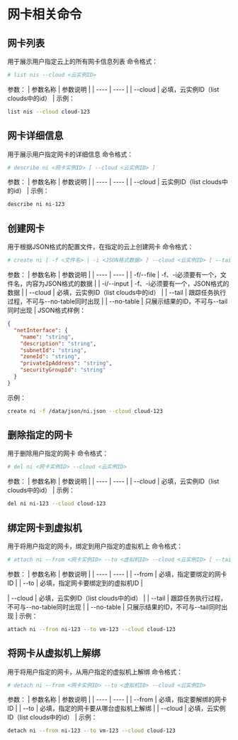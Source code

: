 # 网卡相关命令
## 网卡列表
用于展示用户指定云上的所有网卡信息列表
命令格式：
```bash
# list nis --cloud <云实例ID>
```
参数：
| 参数名称 | 参数说明 |
| ---- | ---- |
| --cloud | 必填，云实例ID（list clouds中的id） |
示例：
```bash
list nis --cloud cloud-123
```
## 网卡详细信息
用于展示用户指定网卡的详细信息
命令格式：
```bash
# describe ni <网卡实例ID> [ --cloud <云实例ID> ]
```
参数：
| 参数名称 | 参数说明 |
| ---- | ---- |
| --cloud | 云实例ID（list clouds中的id） |
示例：
```bash
describe ni ni-123
```
## 创建网卡
用于根据JSON格式的配置文件，在指定的云上创建网卡
命令格式：
```bash
# create ni [ -f <文件名> | -i <JSON格式数据> ] --cloud <云实例ID> [ --tail ] [ --no-table ]
```
参数：
| 参数名称 | 参数说明 |
| ---- | ---- |
| -f/--file | -f、-i必须要有一个，文件名，内容为JSON格式的数据 |
| -i/--input | -f、-i必须要有一个，JSON格式的数据 |
| --cloud | 必填，云实例ID（list clouds中的id） |
| --tail | 跟踪任务执行过程，不可与--no-table同时出现 |
| --no-table | 只展示结果的ID，不可与--tail同时出现 |
JSON格式样例：
```json
{
  "netInterface": {
    "name": "string",
    "description": "string",
    "subnetId": "string",
    "zoneId": "string",
    "privateIpAddress": "string",
    "securityGroupId": "string"
  }
}
```
示例：
```bash
create ni -f /data/json/ni.json --cloud cloud-123
```
## 删除指定的网卡
用于删除用户指定的网卡
命令格式：
```bash
# del ni <网卡实例ID> --cloud <云实例ID>
```
参数：
| 参数名称 | 参数说明 |
| ---- | ---- |
| --cloud | 必填，云实例ID（list clouds中的id） |
示例：
```bash
del ni ni-123 --cloud cloud-123
```
## 绑定网卡到虚拟机
用于将用户指定的网卡，绑定到用户指定的虚拟机上
命令格式：
```bash
# attach ni --from <网卡实例ID> --to <虚拟机ID> --cloud <云实例ID> [ --tail ] [ --no-table ]
```
参数：
| 参数名称 | 参数说明 |
| ---- | ---- |
| --from | 必填，指定要绑定的网卡ID |
| --to | 必填，指定网卡要绑定到的虚拟机ID |

| --cloud | 必填，云实例ID（list clouds中的id） |
| --tail | 跟踪任务执行过程，不可与--no-table同时出现 |
| --no-table | 只展示结果的ID，不可与--tail同时出现 |
示例：
```bash
attach ni --from ni-123 --to vm-123 --cloud cloud-123
```
## 将网卡从虚拟机上解绑
用于将用户指定的网卡，从用户指定的虚拟机上解绑
命令格式：
```bash
# detach ni --from <网卡实例ID> --to <虚拟机ID> --cloud <云实例ID>
```
参数：
| 参数名称 | 参数说明 |
| ---- | ---- |
| --from | 必填，指定要解绑的网卡ID |
| --to | 必填，指定的网卡要从哪台虚拟机上解绑 |
| --cloud | 必填，云实例ID（list clouds中的id） |
示例：
```bash
detach ni --from ni-123 --to vm-123 --cloud cloud-123
```
